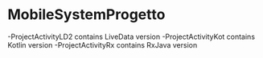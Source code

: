 # MobileSystemProgetto

-ProjectActivityLD2 contains LiveData version
-ProjectActivityKot contains Kotlin version
-ProjectActivityRx contains RxJava version
